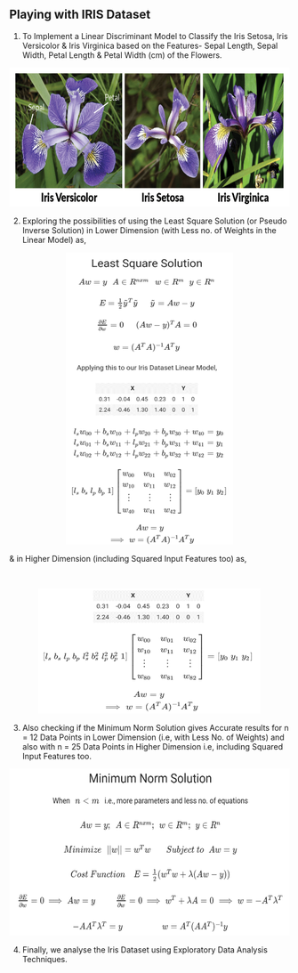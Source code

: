 ## Playing with IRIS Dataset

1. To Implement a Linear Discriminant Model to Classify the Iris Setosa, Iris Versicolor & Iris Virginica based on the Features- Sepal Length, Sepal Width, Petal Length & Petal Width (cm) of the Flowers.
<p align="center">
    <img width="750" height="250" src = 'https://github.com/aviralchharia/Playing-with-IRIS-Dataset/blob/master/Versicolor,%20Setosa,%20Virginica.png?raw=true'>
</p>

2. Exploring the possibilities of using the Least Square Solution (or Pseudo Inverse Solution) in Lower Dimension (with Less no. of Weights in the Linear Model) as, 
  <p align="center">
      <img width="300" height="525" src = 'https://github.com/aviralchharia/Playing-with-IRIS-Dataset/blob/master/Least%20Square%20Solution.png?raw=true'>
  </p> 

  & in Higher Dimension (including Squared Input Features too) as,

  <br>
  <p align="center">
      <img width="400" height="225" src = 'https://github.com/aviralchharia/Playing-with-IRIS-Dataset/blob/master/Higher%20Dimension%20Least%20Square%20Soln.png?raw=true'>
  </p>

3. Also checking if the Minimum Norm Solution gives Accurate results for n = 12 Data Points in Lower Dimension (i.e, with Less No. of Weights) and also with n = 25 Data Points in Higher Dimension i.e, including Squared Input Features too.

  <p align="center">
      <img width="550" height="300" src = 'https://github.com/aviralchharia/Playing-with-IRIS-Dataset/blob/master/Minimum%20Norm%20Solution.png?raw=true'>
  </p>

4. Finally, we analyse the Iris Dataset using Exploratory Data Analysis Techniques.
